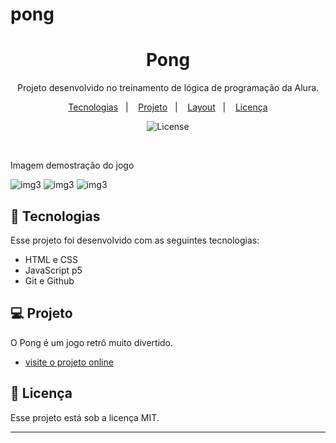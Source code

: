 # pong

<h1 align="center"> Pong </h1>

<p align="center">
Projeto desenvolvido no treinamento de lógica de programação da Alura. <br/>
</p>

<p align="center">
  <a href="#-tecnologias">Tecnologias</a>&nbsp;&nbsp;&nbsp;|&nbsp;&nbsp;&nbsp;
  <a href="#-projeto">Projeto</a>&nbsp;&nbsp;&nbsp;|&nbsp;&nbsp;&nbsp;
  <a href="#-layout">Layout</a>&nbsp;&nbsp;&nbsp;|&nbsp;&nbsp;&nbsp;
  <a href="#memo-licença">Licença</a>
</p>

<p align="center">
  <img alt="License" src="https://img.shields.io/static/v1?label=license&message=MIT&color=49AA26&labelColor=000000">
</p>

<br>
  <p> Imagem demostração do jogo </p>
  
  ![img3](https://user-images.githubusercontent.com/94411600/222611668-5987e165-f77f-4b4f-aeed-686d1e1781f6.gif)
  ![img3](https://user-images.githubusercontent.com/94411600/222611668-5987e165-f77f-4b4f-aeed-686d1e1781f6.gif)
  ![img3](https://user-images.githubusercontent.com/94411600/222611668-5987e165-f77f-4b4f-aeed-686d1e1781f6.gif)

## 🚀 Tecnologias

Esse projeto foi desenvolvido com as seguintes tecnologias:

- HTML e CSS
- JavaScript p5
- Git e Github

## 💻 Projeto

O Pong é um jogo retrô muito divertido.

- [visite o projeto online](https://editor.p5js.org/marcosnyan12/full/aHqXAlJou)


## :memo: Licença

Esse projeto está sob a licença MIT.

---
